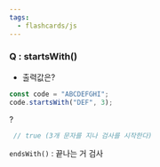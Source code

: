 ```yaml
---
tags:
  - flashcards/js
---
```

### Q : startsWith()
- 출력값은? 
```js
const code = "ABCDEFGHI";
code.startsWith("DEF", 3);
```
?
```js
 // true (3개 문자를 지나 검사를 시작한다)
```
 `endsWith()` : 끝나는 거 검사
